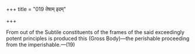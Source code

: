 +++
title = "019 तेषाम् इदम्"

+++

From out of the Subtile constituents of the frames of the said exceedingly potent principles is produced this (Gross Body)—the perishable proceeding from the imperishable.—(19)